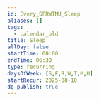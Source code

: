 ```yaml
---
id: Every_SFRWTMU_Sleep
aliases: []
tags:
  - calendar_old
title: Sleep
allDay: false
startTime: 00:00
endTime: 06:30
type: recurring
daysOfWeek: [S,F,R,W,T,M,U]
startRecur: 2025-08-10
dg-publish: true
---
```

